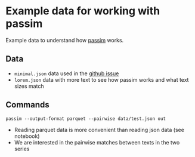 # Example data for working with passim

Example data to understand how [passim](https://github.com/dasmiq/passim) works.

## Data

* `minimal.json` data used in the [github issue](https://github.com/dasmiq/passim/issues/4)
* `lorem.json` data with more text to see how passim works and what text sizes match

## Commands

```
passim --output-format parquet --pairwise data/test.json out
```

* Reading parquet data is more convenient than reading json data (see notebook)
* We are interested in the pairwise matches between texts in the two series
